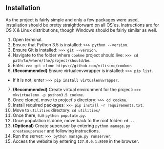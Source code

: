 ## Installation
As the project is fairly simple and only a few packages were used, installation 
should be pretty straightforward on all OS'es. Instructions are for OS X & Linux
distributions, though Windows should be fairly similar as well.

1. Open terminal.
2. Ensure that Python 3.5 is installed: `>>> python --version`.
3. Ensure Git is installed: `>>> git --version`.
4. Navigate to the folder where `cookme` project should live: `>>> cd 
path/to/where/the/project/should/be`.
5. Enter: `>>> git clone https://github.com/vilisimo/cookme`.
6. __(Recommended)__ Ensure virtualenvwrapper is installed: `>>> pip list`. 
  * If it is not, enter `>>> pip install virtualenvwrapper`.
7. __(Recommended)__ Create virtual environment for the project: `>>> mkvirtualenv -p python3.5 cookme`.
8. Once cloned, move to project's directory: `>>> cd cookme`.
9. Install required packages: `>>> pip install -r requirements.txt`.
10. Move to `utilities` directory: `cd utilities/`
11. Once there, run `python populate.py`.
12. Once population is done, move back to the root folder: `cd ..`
13. __(Optional)__ Create superuser by entering `python manage.py 
createsuperuser` and following instructions.
14. Run the server: `>>> python manage.py runserver`.
15. Access the website by entering `127.0.0.1:8000` in the browser.
